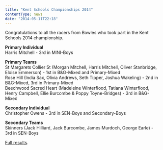 ```yaml
---
title: "Kent Schools Championships 2014"
contentType: news
date: "2014-05-11T22:18"
---
```


Congratulations to all the racers from Bowles who took part in the Kent Schools 2014 championship.

**Primary Individual**\
Harris Mitchell - 3rd in MINI-Boys

**Primary Teams**\
St Margarets Collier St (Morgan Mitchell, Harris Mitchell, Oliver Stanbridge, Eloise Emmerson) - 1st in B&G-Mixed and Primary-Mixed\
Rose Hill (India Sax, Olivia Andrews, Seth Tipper, Joshua Wakeling) - 2nd in B&G-Mixed, 3rd in Primary-Mixed\
Beechwood Sacred Heart (Madeleine Winterflood, Tatiana Winterflood, Henry Campbell, Ellie Burcombe & Poppy Toyne-Bridges) - 3rd in B&G-Mixed

**Secondary Individual**\
Christopher Owens - 3rd in SEN-Boys and Secondary-Boys

**Secondary Teams**\
Skinners (Jack Hilliard, Jack Burcombe, James Murdoch, George Earle) - 3rd in SEN-Boys

[Full results](http://www.lsersa.org/races14/raks/index.html#results).
